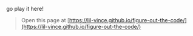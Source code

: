  go play it here!


> Open this page at [https://lil-vince.github.io/figure-out-the-code/](https://lil-vince.github.io/figure-out-the-code/)
